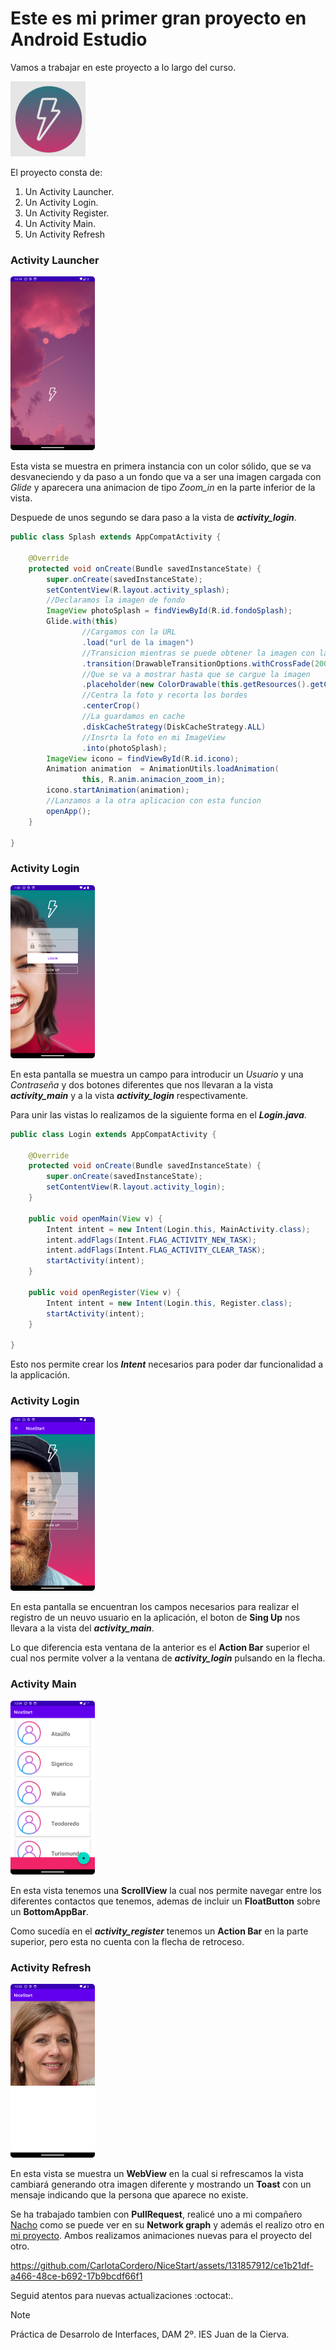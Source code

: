 # Este es mi primer gran proyecto en Android Estudio

Vamos a trabajar en este proyecto a lo largo del curso.

![Logo de la app](img\icono.jpg)

El proyecto consta de:
1. Un Activity Launcher.
2. Un Activity Login.
3. Un Activity Register.
4. Un Activity Main.
5. Un Activity Refresh

### Activity Launcher

![Captura del Launcher](img/inicioApp.png)

Esta vista se muestra en primera instancia con un color sólido, que se va desvaneciendo y da paso a un fondo que va a ser una imagen cargada con *Glide* y aparecera una animacion de tipo *Zoom_in* en la parte inferior de la vista.

Despuede de unos segundo se dara paso a la vista de ***activity_login***.

```JAVA
public class Splash extends AppCompatActivity {

    @Override
    protected void onCreate(Bundle savedInstanceState) {
        super.onCreate(savedInstanceState);
        setContentView(R.layout.activity_splash);
        //Declaramos la imagen de fondo
        ImageView photoSplash = findViewById(R.id.fondoSplash);
        Glide.with(this)
                //Cargamos con la URL
                .load("url de la imagen")
                //Transicion mientras se puede obtener la imagen con la URL
                .transition(DrawableTransitionOptions.withCrossFade(2000))
                //Que se va a mostrar hasta que se cargue la imagen
                .placeholder(new ColorDrawable(this.getResources().getColor(R.color.fucsia_200)))
                //Centra la foto y recorta los bordes
                .centerCrop()
                //La guardamos en cache
                .diskCacheStrategy(DiskCacheStrategy.ALL)
                //Insrta la foto en mi ImageView
                .into(photoSplash);
        ImageView icono = findViewById(R.id.icono);
        Animation animation  = AnimationUtils.loadAnimation(
                this, R.anim.animacion_zoom_in);
        icono.startAnimation(animation);
        //Lanzamos a la otra aplicacion con esta funcion
        openApp();
    }
    
}
```

### Activity Login
![Captura del Login](img/Screenshot_20231106_140053.png)

En esta pantalla se muestra un campo para introducir un *Usuario* y una *Contraseña* y dos botones diferentes que nos llevaran a la vista ***activity_main*** y a la vista ***activity_login*** respectivamente.

Para unir las vistas lo realizamos de la siguiente forma en el ***Login.java***.
```JAVA
public class Login extends AppCompatActivity {

    @Override
    protected void onCreate(Bundle savedInstanceState) {
        super.onCreate(savedInstanceState);
        setContentView(R.layout.activity_login);
    }

    public void openMain(View v) {
        Intent intent = new Intent(Login.this, MainActivity.class);
        intent.addFlags(Intent.FLAG_ACTIVITY_NEW_TASK);
        intent.addFlags(Intent.FLAG_ACTIVITY_CLEAR_TASK);
        startActivity(intent);
    }

    public void openRegister(View v) {
        Intent intent = new Intent(Login.this, Register.class);
        startActivity(intent);
    }

}
```
Esto nos permite crear los ***Intent*** necesarios para poder dar funcionalidad a la applicación.

### Activity Login

![Captura del Register](img/Screenshot_20231106_140108.png)

En esta pantalla se encuentran los campos necesarios para realizar el registro de un neuvo usuario en la aplicación, el boton de **Sing Up** nos llevara a la vista del ***activity_main***.

Lo que diferencia esta ventana de la anterior es el **Action Bar** superior el cual nos permite volver a la ventana de ***activity_login*** pulsando en la flecha.

### Activity Main

![Captura del Main Activity](img/nuevoMain.png)

En esta vista tenemos una **ScrollView** la cual nos permite navegar entre los diferentes contactos que tenemos, ademas de incluir un **FloatButton** sobre un **BottomAppBar**.

Como sucedía en el ***activity_register*** tenemos un **Action Bar** en la parte superior, pero esta no cuenta con la flecha de retroceso.

### Activity Refresh

![Captura del Main Refresh](img/noPeople.png)

En esta vista se muestra un **WebView** en la cual si refrescamos la vista cambiará generando otra imagen diferente y mostrando un **Toast** con un mensaje indicando que la persona que aparece no existe.

Se ha trabajado tambien con **PullRequest**, realicé uno a mi compañero [Nacho](https://github.com/Nachiitoo3/AroundGitFinal/network) como se puede ver en su **Network graph** y además el realizo otro en [mi proyecto](https://github.com/CarlotaCordero/NiceStart/network). Ambos realizamos animaciones nuevas para el proyecto del otro.



https://github.com/CarlotaCordero/NiceStart/assets/131857912/ce1b21df-a466-48ce-b692-17b9bcdf66f1



Seguid atentos para nuevas actualizaciones :octocat:.

> [!NOTE]
> Práctica de Desarrolo de Interfaces, DAM 2º. IES Juan de la Cierva.

